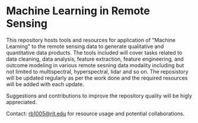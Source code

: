 # Machine Learning in Remote Sensing

This repository hosts tools and resources for application of "Machine Learning" to the remote sensing data to generate qualitative and quantitative data products. The tools included will cover tasks related to data cleaning, data analysis, feature extraction, feature engineering, and outcome modeling in various remote sesning data modality including but not limited to multispectral, hyperspectral, lidar and so on. The reposistory will be updated regularly as per the work done and the required resources will be added with each update.

Suggestions and contributions to improve the repository quality will be higly appreciated.

Contact: rb1005@rit.edu for resource usage and potential collaborations.
